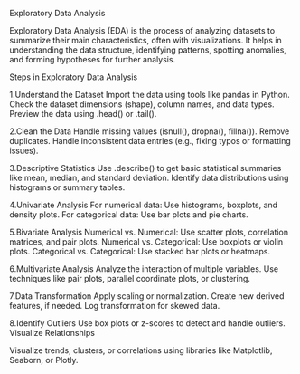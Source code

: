 Exploratory Data Analysis

Exploratory Data Analysis (EDA) is the process of analyzing datasets to summarize their main characteristics, often with visualizations. It helps in understanding the data structure, identifying patterns, spotting anomalies, and forming hypotheses for further analysis.

Steps in Exploratory Data Analysis

1.Understand the Dataset
    Import the data using tools like pandas in Python.
    Check the dataset dimensions (shape), column names, and data types.
    Preview the data using .head() or .tail().

2.Clean the Data
    Handle missing values (isnull(), dropna(), fillna()).
    Remove duplicates.
    Handle inconsistent data entries (e.g., fixing typos or formatting issues).
    
3.Descriptive Statistics
    Use .describe() to get basic statistical summaries like mean, median, and standard deviation.
    Identify data distributions using histograms or summary tables.
    
4.Univariate Analysis
    For numerical data: Use histograms, boxplots, and density plots.
    For categorical data: Use bar plots and pie charts.

5.Bivariate Analysis
    Numerical vs. Numerical: Use scatter plots, correlation matrices, and pair plots.
    Numerical vs. Categorical: Use boxplots or violin plots.
    Categorical vs. Categorical: Use stacked bar plots or heatmaps.
    
6.Multivariate Analysis
    Analyze the interaction of multiple variables.
    Use techniques like pair plots, parallel coordinate plots, or clustering.

7.Data Transformation
    Apply scaling or normalization.
    Create new derived features, if needed.
    Log transformation for skewed data.

8.Identify Outliers
    Use box plots or z-scores to detect and handle outliers.
    Visualize Relationships

Visualize trends, clusters, or correlations using libraries like Matplotlib, Seaborn, or Plotly.

